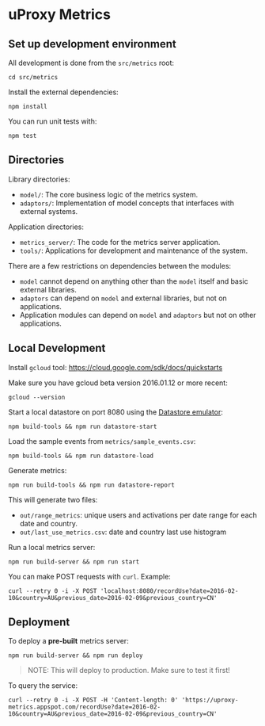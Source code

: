 # uProxy Metrics

## Set up development environment

All development is done from the `src/metrics` root:

    cd src/metrics

Install the external dependencies:

    npm install

You can run unit tests with:

    npm test

## Directories

Library directories:

* `model/`: The core business logic of the metrics system.
* `adaptors/`: Implementation of model concepts that interfaces with external systems.

Application directories:

* `metrics_server/`: The code for the metrics server application.
* `tools/`: Applications for development and maintenance of the system.

There are a few restrictions on dependencies between the modules:

* `model` cannot depend on anything other than the `model` itself and basic external libraries.
* `adaptors` can depend on `model` and external libraries, but not on applications.
* Application modules can depend on `model` and `adaptors` but not on other applications.

## Local Development

Install `gcloud` tool: https://cloud.google.com/sdk/docs/quickstarts

Make sure you have gcloud beta version 2016.01.12 or more recent:

    gcloud --version

Start a local datastore on port 8080 using the [Datastore emulator](https://cloud.google.com/datastore/docs/tools/datastore-emulator):

    npm build-tools && npm run datastore-start

Load the sample events from `metrics/sample_events.csv`:

    npm build-tools && npm run datastore-load

Generate metrics:

    npm run build-tools && npm run datastore-report

This will generate two files:

* `out/range_metrics`: unique users and activations per date range for each date and country.
* `out/last_use_metrics.csv`: date and country last use histogram

Run a local metrics server:

    npm run build-server && npm run start

You can make POST requests with `curl`. Example:

    curl --retry 0 -i -X POST 'localhost:8080/recordUse?date=2016-02-10&country=AU&previous_date=2016-02-09&previous_country=CN'

## Deployment

To deploy a **pre-built** metrics server:

    npm run build-server && npm run deploy

> NOTE: This will deploy to production. Make sure to test it first!

To query the service:

    curl --retry 0 -i -X POST -H 'Content-length: 0' 'https://uproxy-metrics.appspot.com/recordUse?date=2016-02-10&country=AU&previous_date=2016-02-09&previous_country=CN'
